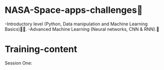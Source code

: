 # NASA-Space-apps-challenges🌟

-Introductory level (Python, Data manipulation and Machine Learning Basics)🦿🦾.
-Advanced Machine Learning (Neural networks, CNN & RNN).🧠

# Training-content
Session One:

